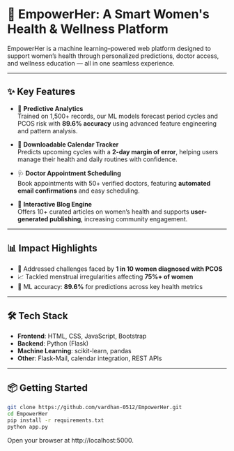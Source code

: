 # 🌸 EmpowerHer: A Smart Women's Health & Wellness Platform

EmpowerHer is a machine learning–powered web platform designed to support women’s health through personalized predictions, doctor access, and wellness education — all in one seamless experience.

---

## ✨ Key Features

- 🧠 **Predictive Analytics**  
  Trained on 1,500+ records, our ML models forecast period cycles and PCOS risk with **89.6% accuracy** using advanced feature engineering and pattern analysis.

- 📅 **Downloadable Calendar Tracker**  
  Predicts upcoming cycles with a **2-day margin of error**, helping users manage their health and daily routines with confidence.

- 🩺 **Doctor Appointment Scheduling**  
  Book appointments with 50+ verified doctors, featuring **automated email confirmations** and easy scheduling.

- 📝 **Interactive Blog Engine**  
  Offers 10+ curated articles on women’s health and supports **user-generated publishing**, increasing community engagement.

---

## 📊 Impact Highlights

- 🔬 Addressed challenges faced by **1 in 10 women diagnosed with PCOS**  
- 📈 Tackled menstrual irregularities affecting **75%+ of women**  
- 🧪 ML accuracy: **89.6%** for predictions across key health metrics  

---

## 🛠️ Tech Stack

- **Frontend**: HTML, CSS, JavaScript, Bootstrap  
- **Backend**: Python (Flask)  
- **Machine Learning**: scikit-learn, pandas  
- **Other**: Flask-Mail, calendar integration, REST APIs

---

## 📦 Getting Started

```bash
git clone https://github.com/vardhan-0512/EmpowerHer.git
cd EmpowerHer
pip install -r requirements.txt
python app.py
```
Open your browser at http://localhost:5000.

